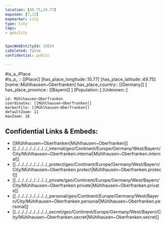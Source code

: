 ```yaml
---
location: [49.75,10.77] 
mapzoom: [7,12] 
mapmarker: city 
type: City
tags:
- geo/City


SpocWebEntityId: 32654
isDeleted: false
confidential: public

---
```

#is_a_/Place  
#is_a_ :: [[Place]] 
[has_place_longitude::10.77] 
[has_place_latitude::49.75] 
[name::Mühlhausen~Oberfranken] 
has_place_country:: [[Germany]] ] 
has_place_province:: [[Bayern]] ] 
[Population::] 
[Unknown::] 


```leaflet
id: Mühlhausen~Oberfranken
coordinates: [[Mühlhausen~Oberfranken]] 
markerFile: [[Mühlhausen~Oberfranken]] 
defaultZoom: 11 
maxZoom: 18
```


## Confidential Links & Embeds: 
- [[Mühlhausen~Oberfranken|Mühlhausen~Oberfranken]] 
- [[../../../../../../../../_internal/geo/Continent/Europe/Germany/West/Bayern/City/Mühlhausen~Oberfranken.internal|Mühlhausen~Oberfranken.internal]] 
- [[../../../../../../../../_protect/geo/Continent/Europe/Germany/West/Bayern/City/Mühlhausen~Oberfranken.protect|Mühlhausen~Oberfranken.protect]] 
- [[../../../../../../../../_private/geo/Continent/Europe/Germany/West/Bayern/City/Mühlhausen~Oberfranken.private|Mühlhausen~Oberfranken.private]] 
- [[../../../../../../../../_personal/geo/Continent/Europe/Germany/West/Bayern/City/Mühlhausen~Oberfranken.personal|Mühlhausen~Oberfranken.personal]] 
- [[../../../../../../../../_secret/geo/Continent/Europe/Germany/West/Bayern/City/Mühlhausen~Oberfranken.secret|Mühlhausen~Oberfranken.secret]] 
